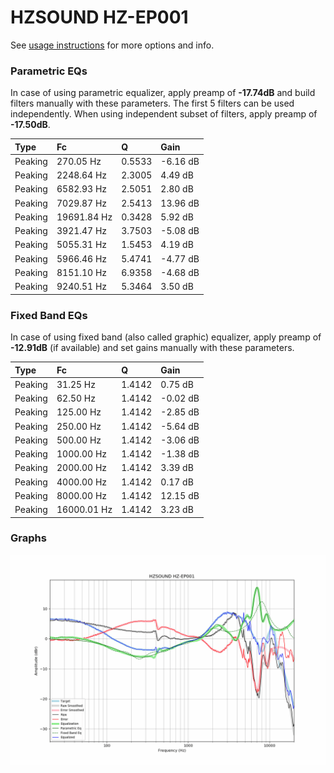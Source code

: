 # HZSOUND HZ-EP001
See [usage instructions](https://github.com/jaakkopasanen/AutoEq#usage) for more options and info.

### Parametric EQs
In case of using parametric equalizer, apply preamp of **-17.74dB** and build filters manually
with these parameters. The first 5 filters can be used independently.
When using independent subset of filters, apply preamp of **-17.50dB**.

| Type    | Fc          |      Q | Gain     |
|:--------|:------------|:-------|:---------|
| Peaking | 270.05 Hz   | 0.5533 | -6.16 dB |
| Peaking | 2248.64 Hz  | 2.3005 | 4.49 dB  |
| Peaking | 6582.93 Hz  | 2.5051 | 2.80 dB  |
| Peaking | 7029.87 Hz  | 2.5413 | 13.96 dB |
| Peaking | 19691.84 Hz | 0.3428 | 5.92 dB  |
| Peaking | 3921.47 Hz  | 3.7503 | -5.08 dB |
| Peaking | 5055.31 Hz  | 1.5453 | 4.19 dB  |
| Peaking | 5966.46 Hz  | 5.4741 | -4.77 dB |
| Peaking | 8151.10 Hz  | 6.9358 | -4.68 dB |
| Peaking | 9240.51 Hz  | 5.3464 | 3.50 dB  |

### Fixed Band EQs
In case of using fixed band (also called graphic) equalizer, apply preamp of **-12.91dB**
(if available) and set gains manually with these parameters.

| Type    | Fc          |      Q | Gain     |
|:--------|:------------|:-------|:---------|
| Peaking | 31.25 Hz    | 1.4142 | 0.75 dB  |
| Peaking | 62.50 Hz    | 1.4142 | -0.02 dB |
| Peaking | 125.00 Hz   | 1.4142 | -2.85 dB |
| Peaking | 250.00 Hz   | 1.4142 | -5.64 dB |
| Peaking | 500.00 Hz   | 1.4142 | -3.06 dB |
| Peaking | 1000.00 Hz  | 1.4142 | -1.38 dB |
| Peaking | 2000.00 Hz  | 1.4142 | 3.39 dB  |
| Peaking | 4000.00 Hz  | 1.4142 | 0.17 dB  |
| Peaking | 8000.00 Hz  | 1.4142 | 12.15 dB |
| Peaking | 16000.01 Hz | 1.4142 | 3.23 dB  |

### Graphs
![](./HZSOUND%20HZ-EP001.png)